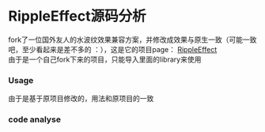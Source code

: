 RippleEffect源码分析
================

fork了一位国外友人的水波纹效果兼容方案，并修改成效果与原生一致（可能一致吧，至少看起来是差不多的 ：），这是它的项目page：
[RippleEffect](https://github.com/traex/RippleEffect)  
由于是一个自己fork下来的项目，只能导入里面的library来使用
### Usage  
由于是基于原项目修改的，用法和原项目的一致
### code analyse

